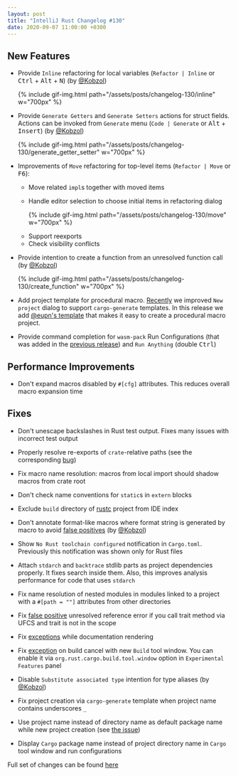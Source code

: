 ```yaml
---
layout: post
title: "IntelliJ Rust Changelog #130"
date: 2020-09-07 11:00:00 +0300
---
```



## New Features

<!-- https://github.com/intellij-rust/intellij-rust/pull/5459 -->
<!-- https://github.com/intellij-rust/intellij-rust/pull/6038 -->
* Provide `Inline` refactoring for local variables (`Refactor | Inline` or <kbd>Ctrl</kbd> + <kbd>Alt</kbd> + <kbd>N</kbd>) (by [@Kobzol])

    {% include gif-img.html path="/assets/posts/changelog-130/inline" w="700px" %}

<!-- https://github.com/intellij-rust/intellij-rust/pull/5352 -->
<!-- https://github.com/intellij-rust/intellij-rust/pull/6037 -->
* Provide `Generate Getters` and `Generate Setters` actions for struct fields.
Actions can be invoked from `Generate` menu (`Code | Generate` or <kbd>Alt</kbd> + <kbd>Insert</kbd>) (by [@Kobzol])

    {% include gif-img.html path="/assets/posts/changelog-130/generate_getter_setter" w="700px" %}

* Improvements of `Move` refactoring for top-level items (`Refactor | Move` or <kbd>F6</kbd>):
    <!-- https://github.com/intellij-rust/intellij-rust/pull/5664 -->
    * Move related `impl`s together with moved items

    <!-- https://github.com/intellij-rust/intellij-rust/pull/5663 -->
    * Handle editor selection to choose initial items in refactoring dialog

        {% include gif-img.html path="/assets/posts/changelog-130/move" w="700px" %}

    <!-- https://github.com/intellij-rust/intellij-rust/pull/5920 -->
    * Support reexports

    <!-- https://github.com/intellij-rust/intellij-rust/pull/5979 -->
    * Check visibility conflicts

<!-- https://github.com/intellij-rust/intellij-rust/pull/5505 -->
<!-- https://github.com/intellij-rust/intellij-rust/pull/6019 -->
<!-- https://github.com/intellij-rust/intellij-rust/pull/6050 -->
* Provide intention to create a function from an unresolved function call (by [@Kobzol])

    {% include gif-img.html path="/assets/posts/changelog-130/create_function" w="700px" %}

<!-- https://github.com/intellij-rust/intellij-rust/pull/6001 -->
* Add project template for procedural macro. [Recently](/2020/08/10/changelog-128.html) we
improved `New project` dialog to support `cargo-generate` templates. In this release we add
[@eupn's template](https://github.com/eupn/rust-procmacro-quickstart-template) that makes it
easy to create a procedural macro project.

<!-- https://github.com/intellij-rust/intellij-rust/pull/5846 -->
* Provide command completion for `wasm-pack` Run Configurations (that was added in the [previous release](/2020/08/24/changelog-129.html))
and `Run Anything` (double <kbd>Ctrl</kbd>)

## Performance Improvements

<!-- https://github.com/intellij-rust/intellij-rust/pull/5989 -->
<!-- https://github.com/intellij-rust/intellij-rust/pull/6012 -->
* Don't expand macros disabled by `#[cfg]` attributes. This reduces overall macro expansion time

## Fixes

<!-- https://github.com/intellij-rust/intellij-rust/pull/5949 -->
* Don't unescape backslashes in Rust test output. Fixes many issues with incorrect test output

<!-- https://github.com/intellij-rust/intellij-rust/pull/6031 -->
* Properly resolve re-exports of `crate`-relative paths
(see the corresponding [bug](https://github.com/intellij-rust/intellij-rust/issues/5961))

<!-- https://github.com/intellij-rust/intellij-rust/pull/5864 -->
* Fix macro name resolution: macros from local import should shadow macros from crate root

<!-- https://github.com/intellij-rust/intellij-rust/pull/6024 -->
* Don't check name conventions for `static`s in `extern` blocks

<!-- https://github.com/intellij-rust/intellij-rust/pull/6008 -->
* Exclude `build` directory of [rustc](https://github.com/rust-lang/rust) project from IDE index

<!-- https://github.com/intellij-rust/intellij-rust/pull/5998 -->
* Don't annotate format-like macros where format string is generated by macro
to avoid [false positives](https://github.com/intellij-rust/intellij-rust/issues/5994) (by [@Kobzol])

<!-- https://github.com/intellij-rust/intellij-rust/pull/6028 -->
* Show `No Rust toolchain configured` notification in `Cargo.toml`.
Previously this notification was shown only for Rust files

<!-- https://github.com/intellij-rust/intellij-rust/pull/5993 -->
* Attach `stdarch` and `backtrace` stdlib parts as project dependencies properly.
It fixes search inside them. Also, this improves analysis performance for code that uses `stdarch`

<!-- https://github.com/intellij-rust/intellij-rust/pull/5986 -->
* Fix name resolution of nested modules in modules linked to a project with a `#[path = ""]`
attributes from other directories

<!-- https://github.com/intellij-rust/intellij-rust/pull/5966 -->
* Fix [false positive](https://github.com/intellij-rust/intellij-rust/issues/5965) unresolved reference error
if you call trait method via UFCS and trait is not in the scope

<!-- https://github.com/intellij-rust/intellij-rust/pull/5990 -->
* Fix [exceptions](https://github.com/intellij-rust/intellij-rust/issues/5984) while documentation rendering

<!-- https://github.com/intellij-rust/intellij-rust/pull/5945 -->
* Fix [exception](https://github.com/intellij-rust/intellij-rust/pull/5945) on build cancel
with new `Build` tool window.
You can enable it via `org.rust.cargo.build.tool.window` option in `Experimental Features` panel

<!-- https://github.com/intellij-rust/intellij-rust/pull/6032 -->
* Disable `Substitute associated type` intention for type aliases (by [@Kobzol])

<!-- https://github.com/intellij-rust/intellij-rust/pull/5959 -->
* Fix project creation via `cargo-generate` template when project name contains underscores `_`

<!-- https://github.com/intellij-rust/intellij-rust/pull/5929 -->
* Use project name instead of directory name as default package name while new project creation
(see [the issue](https://github.com/intellij-rust/intellij-rust/issues/5922))

<!-- https://github.com/intellij-rust/intellij-rust/pull/5980 -->
* Display `Cargo` package name instead of project directory name in `Cargo` tool window and run configurations


Full set of changes can be found [here](https://github.com/intellij-rust/intellij-rust/milestone/38?closed=1)

[@Kobzol]: https://github.com/Kobzol
